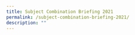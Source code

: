 ```yaml
---
title: Subject Combination Briefing 2021
permalink: /subject-combination-briefing-2021/
description: ""
---
```

